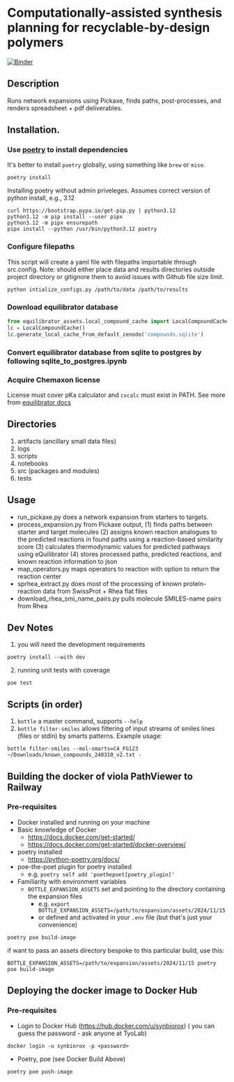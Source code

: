 # Computationally-assisted synthesis planning for recyclable-by-design polymers

[![Binder](https://mybinder.org/badge_logo.svg)](https://mybinder.org/v2/gh/p7k/bottle/GH6_binder_deploy_poetry)

## Description
Runs network expansions using Pickaxe, finds paths, post-processes, and renders spreadsheet + pdf deliverables.

## Installation. 

### Use [poetry](https://python-poetry.org/docs/) to install dependencies

It's better to install `poetry` globally, using something like `brew` or `mise`.

```shell
poetry install
```

Installing poetry without admin priveleges. Assumes correct version of python install, e.g., 3.12

```shell
curl https://bootstrap.pypa.io/get-pip.py | python3.12
python3.12 -m pip install --user pipx
python3.12 -m pipx ensurepath
pipx install --python /usr/bin/python3.12 poetry
```

### Configure filepaths

This script will create a yaml file with filepaths importable through src.config. Note: should either place data and results directories outside project directory or gitignore them to avoid issues with Github file size limit.

```shell
python intialize_configs.py /path/to/data /path/to/results
```

### Download equilibrator database

```python
from equilibrator_assets.local_compound_cache import LocalCompoundCache
lc = LocalCompoundCache()
lc.generate_local_cache_from_default_zenodo('compounds.sqlite')
```

### Convert equilibrator database from sqlite to postgres by following sqlite_to_postgres.ipynb

### Acquire Chemaxon license 

License must cover pKa calculator and ```cxcalc``` must exist in PATH. See more from [equilibrator docs](https://equilibrator.readthedocs.io/en/latest/local_cache.html)

## Directories
1. artifacts (ancillary small data files)
2. logs
3. scripts
4. notebooks
5. src (packages and modules)
6. tests

## Usage
- run_pickaxe.py does a network expansion from starters to targets.
- process_expansion.py from Pickaxe output, (1) finds paths between starter and target molecules (2) assigns known reaction analogues to the predicted reactions in found paths using a reaction-based similarity score (3) calculates thermodynamic values for predicted pathways using eQuilibrator (4) stores processed paths, predicted reactions, and known reaction information to json
- map_operators.py maps operators to reaction with option to return the reaction center
- sprhea_extract.py does most of the processing of known protein-reaction data from SwissProt + Rhea flat files
- download_rhea_smi_name_pairs.py pulls molecule SMILES-name pairs from Rhea

## Dev Notes

1. you will need the development requirements

```shell
poetry install --with dev
```

2. running unit tests with coverage

```shell
poe test
```

## Scripts (in order)

1. `bottle` a master command, supports `--help`
2. `bottle filter-smiles` allows filtering of input streams of smiles lines (files or stdin) by smarts patterns. Example
   usage:

```shell
bottle filter-smiles --mol-smarts=C4_FG123 ~/Downloads/known_compounds_240310_v2.txt -
```

## Building the docker of viola PathViewer to Railway

### Pre-requisites
- Docker installed and running on your machine
- Basic knowledge of Docker
  - https://docs.docker.com/get-started/
  - https://docs.docker.com/get-started/docker-overview/
- poetry installed
  - https://python-poetry.org/docs/
- poe-the-poet plugin for poetry installed
  - e.g. `poetry self add 'poethepoet[poetry_plugin]'`
- Familiarity with environment variables
  - `BOTTLE_EXPANSION_ASSETS` set and pointing to the directory containing the expansion files
    - e.g. `export BOTTLE_EXPANSION_ASSETS=/path/to/expansion/assets/2024/11/15`
    - or defined and activated in your `.env` file (but that's just your convenience)

```shell
poetry poe build-image
```
if want to pass an assets directory bespoke to this particular build, use this:
```shell
BOTTLE_EXPANSION_ASSETS=/path/to/expansion/assets/2024/11/15 poetry poe build-image
```
## Deploying the docker image to Docker Hub

### Pre-requisites
- Login to Docker Hub (https://hub.docker.com/u/synbiorox) ( you can guess the password - ask anyone at TyoLab)
```shell
docker login -u synbiorox -p <password>
```

- Poetry, poe (see Docker Build Above)

```shell
poetry poe push-image
```